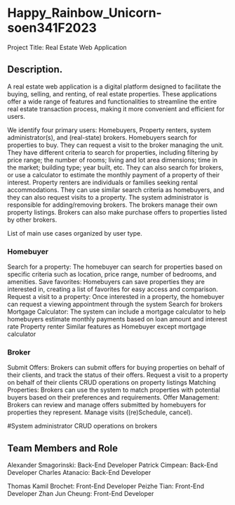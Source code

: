 # Happy_Rainbow_Unicorn-soen341F2023

Project Title: Real Estate Web Application
 
## Description.
A real estate web application is a digital platform designed to facilitate the buying, selling, and renting, of real estate properties. These applications offer a wide range of features and functionalities to streamline the entire real estate transaction process, making it more convenient and efficient for users. 

We identify four primary users: Homebuyers, Property renters,  system administrator(s), and (real-state) brokers. Homebuyers search for properties to buy.  They can request a visit to the broker managing the unit.  They have different criteria to search for properties, including filtering by price range; the number of rooms; living and lot area dimensions; time in the market; building type; year built, etc.  They can also search for brokers, or use a calculator to estimate the monthly payment of a property of their interest.  Property renters are individuals or families seeking rental accommodations.  They can use similar search criteria as homebuyers, and they can also request visits to a property.
The system administrator is responsible for adding/removing brokers.  The brokers manage their own property listings.  Brokers can also make purchase offers to properties listed by other brokers.

List of main use cases organized by user type.

### Homebuyer
Search for a property: The homebuyer can search for properties based on specific criteria such as location, price range, number of bedrooms, and amenities.
Save favorites: Homebuyers can save properties they are interested in, creating a list of favorites for easy access and comparison. 
Request a visit to a property: Once interested in a property, the homebuyer can request a viewing appointment through the system
Search for brokers
Mortgage Calculator: The system can include a mortgage calculator to help homebuyers estimate monthly payments based on loan amount and interest rate
Property renter
Similar features as Homebuyer except mortgage calculator

### Broker
Submit Offers: Brokers can submit offers for buying properties on behalf of their clients, and track the status of their offers.
Request a visit to a property on behalf of their clients
CRUD operations on property listings
Matching Properties: Brokers can use the system to match properties with potential buyers based on their preferences and requirements.
Offer Management: Brokers can review and manage offers submitted by homebuyers for properties they represent.
Manage visits ((re)Schedule, cancel). 

#System administrator
CRUD operations on brokers

## Team Members and Role
Alexander Smagorinski: Back-End Developer
Patrick Cimpean: Back-End Developer
Charles Atanacio: Back-End Developer

Thomas Kamil Brochet: Front-End Developer
Peizhe Tian: Front-End Developer
Zhan Jun Cheung: Front-End Developer


